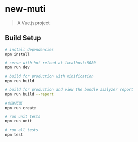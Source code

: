 # new-muti

> A Vue.js project

## Build Setup

``` bash
# install dependencies
npm install

# serve with hot reload at localhost:8080
npm run dev

# build for production with minification
npm run build

# build for production and view the bundle analyzer report
npm run build --report

#创建页面
npm run create

# run unit tests
npm run unit

# run all tests
npm test
```


